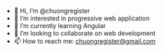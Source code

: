 - 👋 Hi, I’m @chuongregister
- 👀 I’m interested in progressive web application
- 🌱 I’m currently learning Angular
- 💞️ I’m looking to collaborate on web development
- 📫 How to reach me: chuongregister@gmail.com

<!---
chuongregister/chuongregister is a ✨ special ✨ repository because its `README.md` (this file) appears on your GitHub profile.
You can click the Preview link to take a look at your changes.
--->
